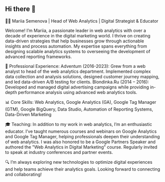## Hi there 👋

<!--
**SemenovaMaria/SemenovaMaria** is a ✨ _special_ ✨ repository because its `README.md` (this file) appears on your GitHub profile.

Here are some ideas to get you started:

- 🔭 I’m currently working on ...
- 🌱 I’m currently learning ...
- 👯 I’m looking to collaborate on ...
- 🤔 I’m looking for help with ...
- 💬 Ask me about ...
- 📫 How to reach me: ...
- 😄 Pronouns: ...
- ⚡ Fun fact: ...
-->
👩‍💻 Mariia Semenova | Head of Web Analytics | Digital Strategist & Educator

Welcome! I’m Mariia, a passionate leader in web analytics with over a decade of experience in the digital marketing world. I thrive on creating data-driven strategies that help businesses grow through actionable insights and process automation. My expertise spans everything from designing scalable analytics systems to overseeing the development of advanced reporting frameworks.

🚀 Professional Experience:
Adventum (2016-2023): Grew from a web analyst to head of the web analytics department. Implemented complex data collection and analysis solutions, designed customer journey mapping, and led data-driven A/B testing for clients.
Blondinka.Ru (2014 – 2016): Developed and managed digital advertising campaigns while providing in-depth performance analysis using advanced web analytics tools.

📊 Core Skills: Web Analytics, Google Analytics (GA), Google Tag Manager (GTM), Google BigQuery, Data Studio, Automation of Reporting Systems, Data-Driven Marketing

🎓 Teaching: In addition to my work in web analytics, I’m an enthusiastic educator. I’ve taught numerous courses and webinars on Google Analytics and Google Tag Manager, helping professionals deepen their understanding of web analytics. I was also honored to be a Google Partners Speaker and authored the "Web Analytics in Digital Marketing" course. Regularly invited to speak at industry conferences and partner events.

🔍 I’m always exploring new technologies to optimize digital experiences and help teams achieve their analytics goals. Looking forward to connecting and collaborating!
